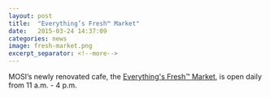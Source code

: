 ```yaml
---
layout: post
title:  "Everything’s Fresh™ Market"
date:   2015-03-24 14:37:09
categories: news
image: fresh-market.png
excerpt_separator: <!--more-->
---
```


MOSI’s newly renovated cafe, the <a href="http://www.mosi.org/plan-your-visit/everythings-fresh-market.aspx" target="_blank">Everything's Fresh™ Market</a>, is open daily from 11 a.m. - 4 p.m.
